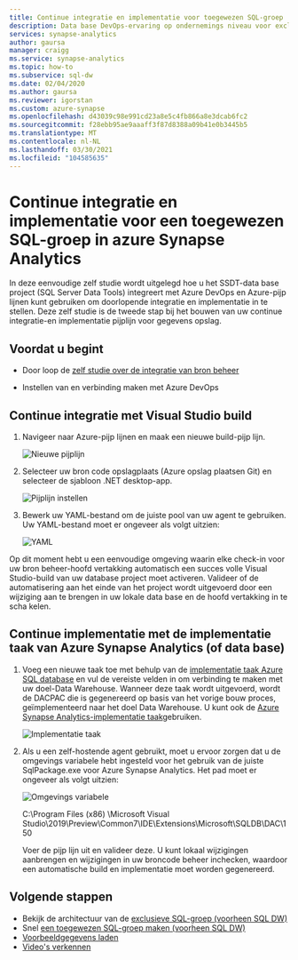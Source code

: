 ```yaml
---
title: Continue integratie en implementatie voor toegewezen SQL-groep
description: Data base DevOps-ervaring op ondernemings niveau voor exclusieve SQL-groep in azure Synapse Analytics met ingebouwde ondersteuning voor continue integratie en implementatie met behulp van Azure-pijp lijnen.
services: synapse-analytics
author: gaursa
manager: craigg
ms.service: synapse-analytics
ms.topic: how-to
ms.subservice: sql-dw
ms.date: 02/04/2020
ms.author: gaursa
ms.reviewer: igorstan
ms.custom: azure-synapse
ms.openlocfilehash: d43039c98e991cd23a8e5c4fb866a8e3dcab6fc2
ms.sourcegitcommit: f28ebb95ae9aaaff3f87d8388a09b41e0b3445b5
ms.translationtype: MT
ms.contentlocale: nl-NL
ms.lasthandoff: 03/30/2021
ms.locfileid: "104585635"
---
```

# <a name="continuous-integration-and-deployment-for-dedicated-sql-pool-in-azure-synapse-analytics"></a>Continue integratie en implementatie voor een toegewezen SQL-groep in azure Synapse Analytics

In deze eenvoudige zelf studie wordt uitgelegd hoe u het SSDT-data base project (SQL Server Data Tools) integreert met Azure DevOps en Azure-pijp lijnen kunt gebruiken om doorlopende integratie en implementatie in te stellen. Deze zelf studie is de tweede stap bij het bouwen van uw continue integratie-en implementatie pijplijn voor gegevens opslag.

## <a name="before-you-begin"></a>Voordat u begint

- Door loop de [zelf studie over de integratie van bron beheer](sql-data-warehouse-source-control-integration.md)

- Instellen van en verbinding maken met Azure DevOps

## <a name="continuous-integration-with-visual-studio-build"></a>Continue integratie met Visual Studio build

1. Navigeer naar Azure-pijp lijnen en maak een nieuwe build-pijp lijn.

      ![Nieuwe pijplijn](./media/sql-data-warehouse-continuous-integration-and-deployment/1-new-build-pipeline.png "Nieuwe pijplijn")

2. Selecteer uw bron code opslagplaats (Azure opslag plaatsen Git) en selecteer de sjabloon .NET desktop-app.

      ![Pijplijn instellen](./media/sql-data-warehouse-continuous-integration-and-deployment/2-pipeline-setup.png "Pijplijn instellen")

3. Bewerk uw YAML-bestand om de juiste pool van uw agent te gebruiken. Uw YAML-bestand moet er ongeveer als volgt uitzien:

      ![YAML](./media/sql-data-warehouse-continuous-integration-and-deployment/3-yaml-file.png "YAML")

Op dit moment hebt u een eenvoudige omgeving waarin elke check-in voor uw bron beheer-hoofd vertakking automatisch een succes volle Visual Studio-build van uw database project moet activeren. Valideer of de automatisering aan het einde van het project wordt uitgevoerd door een wijziging aan te brengen in uw lokale data base en de hoofd vertakking in te scha kelen.

## <a name="continuous-deployment-with-the-azure-synapse-analytics-or-database-deployment-task"></a>Continue implementatie met de implementatie taak van Azure Synapse Analytics (of data base)

1. Voeg een nieuwe taak toe met behulp van de [implementatie taak Azure SQL database](/azure/devops/pipelines/targets/azure-sqldb) en vul de vereiste velden in om verbinding te maken met uw doel-Data Warehouse. Wanneer deze taak wordt uitgevoerd, wordt de DACPAC die is gegenereerd op basis van het vorige bouw proces, geïmplementeerd naar het doel Data Warehouse. U kunt ook de [Azure Synapse Analytics-implementatie taak](https://marketplace.visualstudio.com/items?itemName=ms-sql-dw.SQLDWDeployment)gebruiken.

      ![Implementatie taak](./media/sql-data-warehouse-continuous-integration-and-deployment/4-deployment-task.png "Implementatie taak")

2. Als u een zelf-hostende agent gebruikt, moet u ervoor zorgen dat u de omgevings variabele hebt ingesteld voor het gebruik van de juiste SqlPackage.exe voor Azure Synapse Analytics. Het pad moet er ongeveer als volgt uitzien:

      ![Omgevings variabele](./media/sql-data-warehouse-continuous-integration-and-deployment/5-environment-variable-preview.png "Omgevings variabele")

   C:\Program Files (x86) \Microsoft Visual Studio\2019\Preview\Common7\IDE\Extensions\Microsoft\SQLDB\DAC\150  

   Voer de pijp lijn uit en valideer deze. U kunt lokaal wijzigingen aanbrengen en wijzigingen in uw broncode beheer inchecken, waardoor een automatische build en implementatie moet worden gegenereerd.

## <a name="next-steps"></a>Volgende stappen

- Bekijk de architectuur van de [exclusieve SQL-groep (voorheen SQL DW)](massively-parallel-processing-mpp-architecture.md)
- Snel [een toegewezen SQL-groep maken (voorheen SQL DW)](create-data-warehouse-portal.md)
- [Voorbeeldgegevens laden](./load-data-from-azure-blob-storage-using-copy.md)
- [Video's verkennen](sql-data-warehouse-videos.md)